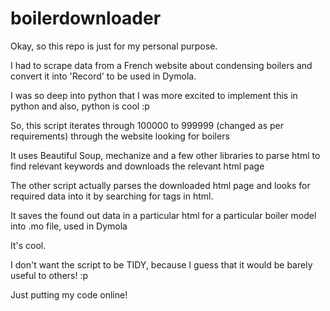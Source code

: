 # boilerdownloader

Okay, so this repo is just for my personal purpose.

I had to scrape data from a French website about condensing boilers and convert it into 'Record' to be used in Dymola.

I was so deep into python that I was more excited to implement this in python and also, python is cool :p

So, this script iterates through 100000 to 999999 (changed as per requirements) through the website looking for boilers

It uses Beautiful Soup, mechanize and a few other libraries to parse html to find relevant keywords and downloads the relevant html page

The other script actually parses the downloaded html page and looks for required data into it by searching for tags in html.

It saves the found out data in a particular html for a particular boiler model into .mo file, used in Dymola

It's cool. 

I don't want the script to be TIDY, because I guess that it would be barely useful to others! :p

Just putting my code online!

